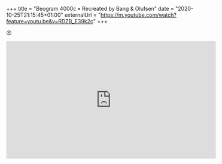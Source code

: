 +++
title = "Beogram 4000c • Recreated by Bang & Olufsen"
date = "2020-10-25T21:15:45+01:00"
externalUrl = "https://m.youtube.com/watch?feature=youtu.be&v=RDZB_E39k2c"
+++

😍

<iframe allowFullScreen="allowFullScreen" src="https://www.youtube.com/embed/RDZB_E39k2c?ecver=1&amp;iv_load_policy=3&amp;rel=0&amp;yt:stretch=4:3&amp;autohide=1&amp;color=red&amp;width=560&amp;width=560" width="560" height="315" allowtransparency="true" frameborder="0"></iframe>
